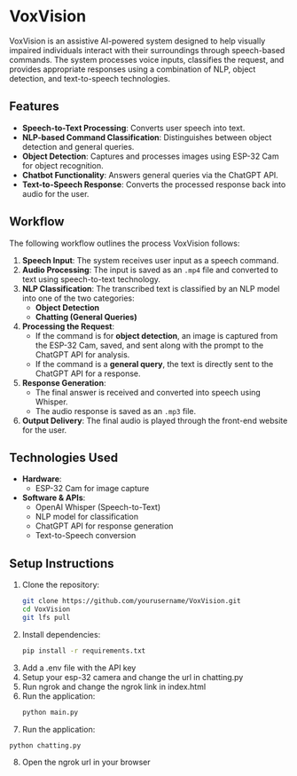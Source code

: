 # VoxVision

VoxVision is an assistive AI-powered system designed to help visually impaired individuals interact with their surroundings through speech-based commands. The system processes voice inputs, classifies the request, and provides appropriate responses using a combination of NLP, object detection, and text-to-speech technologies.

## Features

- **Speech-to-Text Processing**: Converts user speech into text.
- **NLP-based Command Classification**: Distinguishes between object detection and general queries.
- **Object Detection**: Captures and processes images using ESP-32 Cam for object recognition.
- **Chatbot Functionality**: Answers general queries via the ChatGPT API.
- **Text-to-Speech Response**: Converts the processed response back into audio for the user.

## Workflow

The following workflow outlines the process VoxVision follows:

1. **Speech Input**: The system receives user input as a speech command.
2. **Audio Processing**: The input is saved as an `.mp4` file and converted to text using speech-to-text technology.
3. **NLP Classification**: The transcribed text is classified by an NLP model into one of the two categories:
   - **Object Detection**
   - **Chatting (General Queries)**
4. **Processing the Request**:
   - If the command is for **object detection**, an image is captured from the ESP-32 Cam, saved, and sent along with the prompt to the ChatGPT API for analysis.
   - If the command is a **general query**, the text is directly sent to the ChatGPT API for a response.
5. **Response Generation**:
   - The final answer is received and converted into speech using Whisper.
   - The audio response is saved as an `.mp3` file.
6. **Output Delivery**: The final audio is played through the front-end website for the user.

## Technologies Used

- **Hardware**:
  - ESP-32 Cam for image capture
- **Software & APIs**:
  - OpenAI Whisper (Speech-to-Text)
  - NLP model for classification
  - ChatGPT API for response generation
  - Text-to-Speech conversion

## Setup Instructions

1. Clone the repository:
   ```sh
   git clone https://github.com/yourusername/VoxVision.git
   cd VoxVision
   git lfs pull
   ```
2. Install dependencies:
   ```sh
   pip install -r requirements.txt
   ```
3. Add a .env file with the API key
4. Setup your esp-32 camera and change the url in chatting.py
5. Run ngrok and change the ngrok link in index.html
6. Run the application:
   ```sh
   python main.py
   ```
7.  Run the application:
   ```sh
   python chatting.py
   ```
8. Open the ngrok url in your browser
